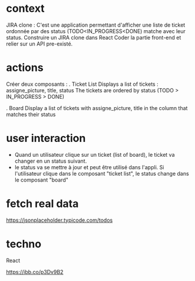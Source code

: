 # context

JIRA clone : C'est une application permettant d'afficher une liste de ticket ordonnée par des status (TODO<IN_PROGRESS<DONE) matche avec leur status.
Construire un JIRA clone dans React
Coder la partie front-end et relier sur un API pre-existé.

# actions 

Créer deux composants : 
. Ticket List 
Displays a list of tickets : assigne_picture, title, status
The tickets are ordered by status (TODO > IN_PROGRESS > DONE)

. Board
Display a list of tickets with assigne_picture, title in the column that matches their status

# user interaction 
- Quand un utilisateur clique sur un ticket (list of board), le ticket va changer en un status suivant. 
- le status va se mettre à jour et peut être utilisé dans l'appli.
Si l'utilisateur clique dans le composant "ticket list", le status change dans le composant "board"

# fetch real data 

https://jsonplaceholder.typicode.com/todos

# techno 
React

https://ibb.co/p3Dv9B2